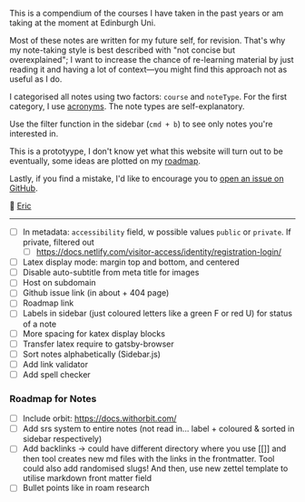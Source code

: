 This is a compendium of the courses I have taken in the past years or am taking at the moment at Edinburgh Uni.

Most of these notes are written for my future self, for revision. That's why my note-taking style is best described with "not concise but overexplained"; I want to increase the chance of re-learning material by just reading it and having a lot of context—you might find this approach not as useful as I do.

I categorised all notes using two factors: `course` and `noteType`. For the first category, I use [acronyms](course-overview). The note types are self-explanatory.

Use the filter function in the sidebar (`cmd + b`) to see only notes you're interested in.

This is a prototyype, I don't know yet what this website will turn out to be eventually, some ideas are plotted on my [roadmap]().

Lastly, if you find a mistake, I'd like to encourage you to [open an issue on GitHub](dummy-link).

👋 [Eric](https://ericjanto.com)

---

- [ ] In metadata: `accessibility` field, w possible values `public` or `private`. If private, filtered out
  - [ ] https://docs.netlify.com/visitor-access/identity/registration-login/
- [ ] Latex display mode: margin top and bottom, and centered
- [ ] Disable auto-subtitle from meta title for images
- [ ] Host on subdomain
- [ ] Github issue link (in about + 404 page)
- [ ] Roadmap link
- [ ] Labels in sidebar (just coloured letters like a green F or red U) for status of a note
- [ ] More spacing for katex display blocks
- [ ] Transfer latex require to gatsby-browser
- [ ] Sort notes alphabetically (Sidebar.js)
- [ ] Add link validator
- [ ] Add spell checker

### Roadmap for Notes
- [ ] Include orbit: https://docs.withorbit.com/
- [ ] Add srs system to entire notes (not read in… label + coloured & sorted in sidebar respectively)
- [ ] Add backlinks -> could have different directory where you use [[]] and then tool creates new md files with the links in the frontmatter. Tool could also add randomised slugs! And then, use new zettel template to utilise markdown front matter field
- [ ] Bullet points like in roam research